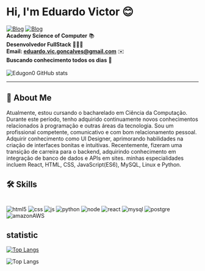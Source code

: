 
# Hi, I'm Eduardo Victor 😊

[![Blog](https://img.shields.io/badge/LinkedIn-0077B5?style=for-the-badge&logo=linkedin&logoColor=white)](https://www.linkedin.com/in/eduardo-gonçalves-5a9a4228a/)
[![Blog](https://img.shields.io/badge/Instagram-E4405F?style=for-the-badge&logo=instagram&logoColor=white)](https://www.instagram.com/edugon0/) <br>
<strong>Academy Science of Computer</strong> 📚
<br>
<strong>Desenvolvedor FullStack</strong> 👨🏻‍💻
<br>
<strong>Email: eduardo.vic.goncalves@gmail.com</strong> ✉️
<br>
<strong>Buscando conhecimento todos os dias</strong> 👀
<br>
<br>
![Edugon0 GitHub stats](https://github-readme-stats.vercel.app/api?username=Edugon0&show_icons=true&theme=merko)
<hr>



## 🚀 About Me
Atualmente, estou cursando o bacharelado em Ciência da Computação. Durante este período, tenho adquirido continuamente novos conhecimentos relacionados à programação e outras áreas da tecnologia. Sou um profissional competente, comunicativo e com bom relacionamento pessoal. Adquirir conhecimento como UI Designer, aprimorando habilidades na criação de interfaces bonitas e intuitivas. Recentemente, fizeram uma transição de carreira para o backend, adquirindo conhecimento em integração de banco de dados e APIs em sites. minhas especialidades incluem React, HTML, CSS, JavaScript(ES6), MySQL, Linux e Python.


## 🛠 Skills
<div style="display: inline-block;"><br/>
    <img src="https://img.shields.io/badge/HTML5-E34F26?style=for-the-badge&logo=html5&logoColor=white" align="center" alt="html5">
    <img src="https://img.shields.io/badge/CSS3-1572B6?style=for-the-badge&logo=css3&logoColor=white" align="center" alt="css">
    <img src="https://img.shields.io/badge/JavaScript-F7DF1E?style=for-the-badge&logo=javascript&logoColor=black" align="center" alt="js">
    <img src="https://img.shields.io/badge/Python-3776AB?style=for-the-badge&logo=python&logoColor=white" align="center" alt="python">
    <img src="https://img.shields.io/badge/Node.js-43853D?style=for-the-badge&logo=node.js&logoColor=white" align="center" alt="node">
    <img src="https://img.shields.io/badge/React-20232A?style=for-the-badge&logo=react&logoColor=61DAFB" align="center" alt="react">
    <img src="https://img.shields.io/badge/MySQL-00000F?style=for-the-badge&logo=mysql&logoColor=white" align="center" alt="mysql">
    <img src="https://img.shields.io/badge/PostgreSQL-316192?style=for-the-badge&logo=postgresql&logoColor=white" align="center" alt="postgre">
    <img src="https://img.shields.io/badge/Amazon_AWS-232F3E?style=for-the-badge&logo=amazon-aws&logoColor=white" align = "center" alt ="amazonAWS">
</div><br/>


## statistic

[![Top Langs](https://github-readme-stats.vercel.app/api/top-langs/?username=Edugon0&layout=donut)](https://github.com/anuraghazra/github-readme-stats)

![Top Langs](https://github-readme-stats.vercel.app/api/top-langs/?username=Edugon0&hide_progress=true)
